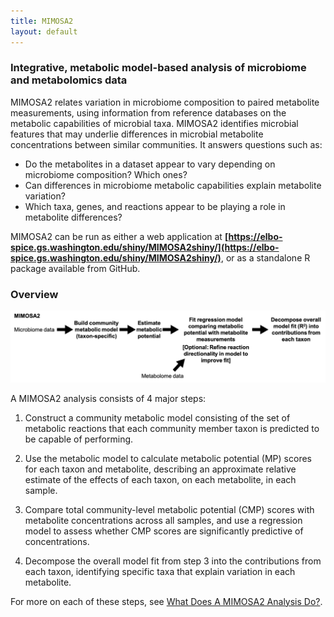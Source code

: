 ```yaml
---
title: MIMOSA2
layout: default
---
```


### Integrative, metabolic model-based analysis of microbiome and metabolomics data

MIMOSA2 relates variation in microbiome composition to paired metabolite measurements, using information from reference databases on the metabolic capabilities of microbial taxa. 
MIMOSA2 identifies microbial features that may underlie differences in microbial metabolite concentrations between similar communities. It answers questions such as:

- Do the metabolites in a dataset appear to vary depending on microbiome composition? Which ones?
- Can differences in microbiome metabolic capabilities explain metabolite variation?
- Which taxa, genes, and reactions appear to be playing a role in metabolite differences?

MIMOSA2 can be run as either a web application at **[https://elbo-spice.gs.washington.edu/shiny/MIMOSA2shiny/](https://elbo-spice.gs.washington.edu/shiny/MIMOSA2shiny/)**, or as a standalone R package available from GitHub. 

### Overview

![alt text](FlowChart.png "MIMOSA2 Flow Chart")

A MIMOSA2 analysis consists of 4 major steps: 

1) Construct a community metabolic model consisting of the set of metabolic reactions that each community member taxon is predicted to be capable of performing. 

2) Use the metabolic model to calculate metabolic potential (MP) scores for each taxon and metabolite, 
describing an approximate relative estimate of the effects of each taxon, on each metabolite, in each sample.

3) Compare total community-level metabolic potential (CMP) scores with metabolite concentrations across all samples, 
and use a regression model to assess whether CMP scores are significantly predictive of concentrations.

4) Decompose the overall model fit from step 3 into the contributions from each taxon, 
identifying specific taxa that explain variation in each metabolite.

For more on each of these steps, see [What Does A MIMOSA2 Analysis Do?](analysis_description.html).